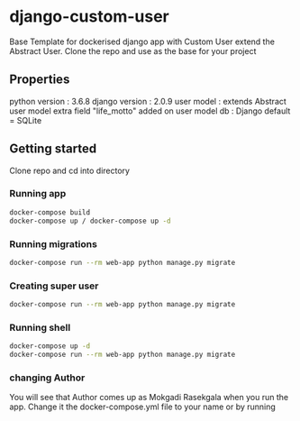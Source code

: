 # django-custom-user

Base Template for dockerised django app with Custom User extend the Abstract User. Clone the repo and use as the base for your project

## Properties
python version : 3.6.8
django version : 2.0.9
user model : extends Abstract user model extra field "life_motto" added on user model
db : Django default = SQLite

## Getting started
Clone repo and cd into directory

### Running app

```bash
docker-compose build
docker-compose up / docker-compose up -d
```

### Running migrations 
```bash
docker-compose run --rm web-app python manage.py migrate
```

### Creating super user
```bash
docker-compose run --rm web-app python manage.py migrate
```

### Running shell 
```bash
docker-compose up -d
docker-compose run --rm web-app python manage.py migrate
```

### changing Author
You will see that Author comes up as Mokgadi Rasekgala when you run the app. Change it the docker-compose.yml file to your name  or by running



